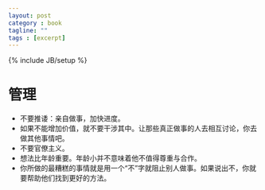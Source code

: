 ```yaml
---
layout: post
category : book
tagline: ""
tags : [excerpt]
---
```

{% include JB/setup %}

# 管理
- 不要推诿：亲自做事，加快进度。
- 如果不能增加价值，就不要干涉其中。让那些真正做事的人去相互讨论，你去做其他事情吧。
- 不要官僚主义。
- 想法比年龄重要。年龄小并不意味着他不值得尊重与合作。
- 你所做的最糟糕的事情就是用一个“不”字就阻止别人做事。如果说出不，你就要帮助他们找到更好的方法。
